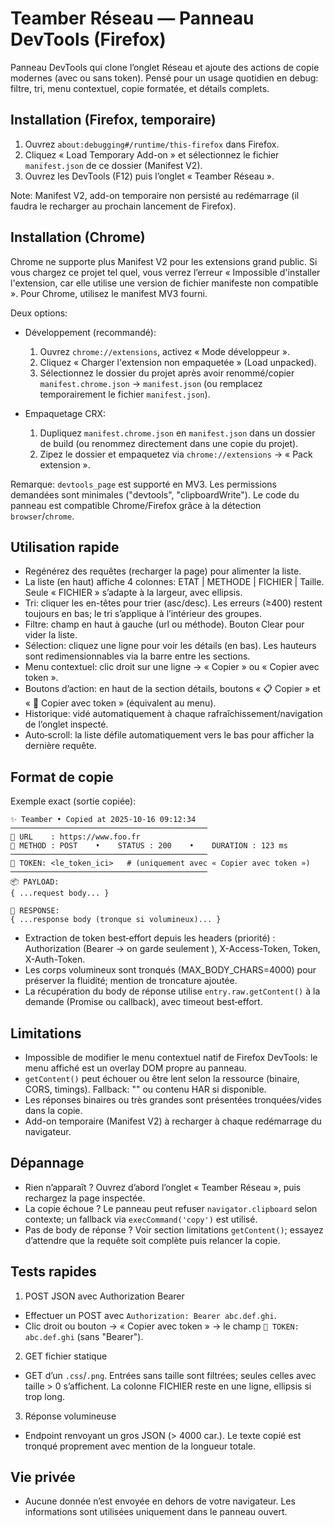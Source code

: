 # Teamber Réseau — Panneau DevTools (Firefox)

Panneau DevTools qui clone l’onglet Réseau et ajoute des actions de copie modernes (avec ou sans token). Pensé pour un usage quotidien en debug: filtre, tri, menu contextuel, copie formatée, et détails complets.

## Installation (Firefox, temporaire)
1. Ouvrez `about:debugging#/runtime/this-firefox` dans Firefox.
2. Cliquez « Load Temporary Add-on » et sélectionnez le fichier `manifest.json` de ce dossier (Manifest V2).
3. Ouvrez les DevTools (F12) puis l’onglet « Teamber Réseau ».

Note: Manifest V2, add-on temporaire non persisté au redémarrage (il faudra le recharger au prochain lancement de Firefox).

## Installation (Chrome)
Chrome ne supporte plus Manifest V2 pour les extensions grand public. Si vous chargez ce projet tel quel, vous verrez l’erreur « Impossible d'installer l'extension, car elle utilise une version de fichier manifeste non compatible ». Pour Chrome, utilisez le manifest MV3 fourni.

Deux options:
- Développement (recommandé):
  1) Ouvrez `chrome://extensions`, activez « Mode développeur ».
  2) Cliquez « Charger l'extension non empaquetée » (Load unpacked).
  3) Sélectionnez le dossier du projet après avoir renommé/copier `manifest.chrome.json` → `manifest.json` (ou remplacez temporairement le fichier `manifest.json`).

- Empaquetage CRX:
  1) Dupliquez `manifest.chrome.json` en `manifest.json` dans un dossier de build (ou renommez directement dans une copie du projet).
  2) Zipez le dossier et empaquetez via `chrome://extensions` → « Pack extension ».

Remarque: `devtools_page` est supporté en MV3. Les permissions demandées sont minimales ("devtools", "clipboardWrite"). Le code du panneau est compatible Chrome/Firefox grâce à la détection `browser`/`chrome`. 

## Utilisation rapide
- Regénérez des requêtes (recharger la page) pour alimenter la liste.
- La liste (en haut) affiche 4 colonnes: ETAT | METHODE | FICHIER | Taille. Seule « FICHIER » s’adapte à la largeur, avec ellipsis.
- Tri: cliquer les en-têtes pour trier (asc/desc). Les erreurs (≥400) restent toujours en bas; le tri s’applique à l’intérieur des groupes.
- Filtre: champ en haut à gauche (url ou méthode). Bouton Clear pour vider la liste.
- Sélection: cliquez une ligne pour voir les détails (en bas). Les hauteurs sont redimensionnables via la barre entre les sections.
- Menu contextuel: clic droit sur une ligne → « Copier » ou « Copier avec token ».
- Boutons d’action: en haut de la section détails, boutons « 📋 Copier » et « 🔐 Copier avec token » (équivalent au menu).
- Historique: vidé automatiquement à chaque rafraîchissement/navigation de l’onglet inspecté.
- Auto‑scroll: la liste défile automatiquement vers le bas pour afficher la dernière requête.

## Format de copie
Exemple exact (sortie copiée):

```
✨ Teamber • Copied at 2025-10-16 09:12:34
────────────────────────────────────────────
🔗 URL    : https://www.foo.fr
🚀 METHOD : POST    •    STATUS : 200    •    DURATION : 123 ms
────────────────────────────────────────────
🔑 TOKEN: <le_token_ici>   # (uniquement avec « Copier avec token »)
────────────────────────────────────────────
📦 PAYLOAD:
{ ...request body... }

🧾 RESPONSE:
{ ...response body (tronque si volumineux)... }
```

- Extraction de token best‑effort depuis les headers (priorité) : Authorization (Bearer <token> → on garde seulement <token>), X-Access-Token, Token, X-Auth-Token.
- Les corps volumineux sont tronqués (MAX_BODY_CHARS=4000) pour préserver la fluidité; mention de troncature ajoutée.
- La récupération du body de réponse utilise `entry.raw.getContent()` à la demande (Promise ou callback), avec timeout best‑effort.

## Limitations
- Impossible de modifier le menu contextuel natif de Firefox DevTools: le menu affiché est un overlay DOM propre au panneau.
- `getContent()` peut échouer ou être lent selon la ressource (binaire, CORS, timings). Fallback: "<unable to read response>" ou contenu HAR si disponible.
- Les réponses binaires ou très grandes sont présentées tronquées/vides dans la copie.
- Add-on temporaire (Manifest V2) à recharger à chaque redémarrage du navigateur.

## Dépannage
- Rien n’apparaît ? Ouvrez d’abord l’onglet « Teamber Réseau », puis rechargez la page inspectée.
- La copie échoue ? Le panneau peut refuser `navigator.clipboard` selon contexte; un fallback via `execCommand('copy')` est utilisé.
- Pas de body de réponse ? Voir section limitations `getContent()`; essayez d’attendre que la requête soit complète puis relancer la copie.

## Tests rapides
1) POST JSON avec Authorization Bearer
- Effectuer un POST avec `Authorization: Bearer abc.def.ghi`.
- Clic droit ou bouton → « Copier avec token » → le champ `🔑 TOKEN: abc.def.ghi` (sans "Bearer").

2) GET fichier statique
- GET d’un `.css`/`.png`. Entrées sans taille sont filtrées; seules celles avec taille > 0 s’affichent. La colonne FICHIER reste en une ligne, ellipsis si trop long.

3) Réponse volumineuse
- Endpoint renvoyant un gros JSON (> 4000 car.). Le texte copié est tronqué proprement avec mention de la longueur totale.

## Vie privée
- Aucune donnée n’est envoyée en dehors de votre navigateur. Les informations sont utilisées uniquement dans le panneau ouvert.
